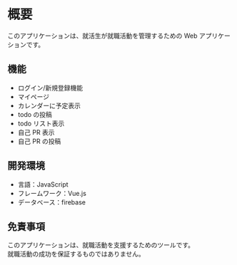# 概要

このアプリケーションは、就活生が就職活動を管理するための Web アプリケーションです。

## 機能

- ログイン/新規登録機能
- マイページ
- カレンダーに予定表示
- todo の投稿
- todo リスト表示
- 自己 PR 表示
- 自己 PR の投稿

<!-- ## 利用方法

-  -->

## 開発環境

- 言語：JavaScript
- フレームワーク：Vue.js
- データベース：firebase

## 免責事項

このアプリケーションは、就職活動を支援するためのツールです。  
就職活動の成功を保証するものではありません。
